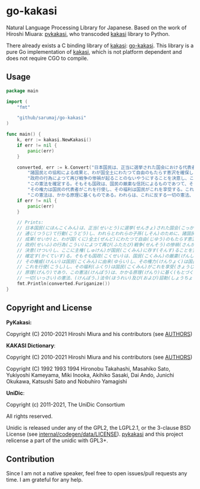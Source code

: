# go-kakasi

Natural Language Processing Library for Japanese.
Based on the work of Hiroshi Miuara: [pykakasi](https://codeberg.org/miurahr/pykakasi), who transcoded [kakasi](http://kakasi.namazu.org/index.html.en) library to Python.

There already exists a C binding library of [kakasi](http://kakasi.namazu.org/index.html.en): [go-kakasi](https://github.com/ysugimoto/go-kakasi).
This library is a pure Go implementation of [kakasi](http://kakasi.namazu.org/index.html.en), which is not platform dependent and does not require CGO to compile.

## Usage

```Go
package main

import (
    "fmt"

    "github/sarumaj/go-kakasi"
)

func main() {
    k, err := kakasi.NewKakasi()
    if err != nil {
        panic(err)
    }

    converted, err := k.Convert("日本国民は、正当に選挙された国会における代表者を通じて行動し、われらとわれらの子孫のために、" +
        "諸国民との協和による成果と、わが国全土にわたつて自由のもたらす恵沢を確保し、" +
        "政府の行為によつて再び戦争の惨禍が起ることのないやうにすることを決意し、ここに主権が国民に存することを宣言し、" +
        "この憲法を確定する。そもそも国政は、国民の厳粛な信託によるものであつて、その権威は国民に由来し、" +
        "その権力は国民の代表者がこれを行使し、その福利は国民がこれを享受する。これは人類普遍の原理であり、" +
        "この憲法は、かかる原理に基くものである。われらは、これに反する一切の憲法、法令及び詔勅を排除する。")
    if err != nil {
        panic(err)
    }

    // Prints:
    // 日本国民(にほんこくみん)は、正当(せいとう)に選挙(せんきょ)された国会(こっかい)における代表者(だいひょうしゃ)を
    // 通じ(つうじ)て行動(こうどう)し、われらとわれらの子孫(しそん)のために、諸国民(しょこくみん)との協和(きょうわ)による
    // 成果(せいか)と、わが国(くに)全土(ぜんど)にわたつて自由(じゆう)のもたらす恵沢(けいたく)を確保(かくほ)し、
    // 政府(せいふ)の行為(こうい)によつて再び(ふたたび)戦争(せんそう)の惨禍(さんか)が起る(おこる)ことのないやうにすることを
    // 決意(けつい)し、ここに主権(しゅけん)が国民(こくみん)に存す(そんす)ることを宣言(せんげん)し、この憲法(けんぽう)を
    // 確定す(かくていす)る。そもそも国政(こくせい)は、国民(こくみん)の厳粛(げんしゅく)な信託(しんたく)によるものであつて、
    // その権威(けんい)は国民(こくみん)に由来(ゆらい)し、その権力(けんりょく)は国民(こくみん)の代表者(だいひょうしゃ)が
    // これを行使(こうし)し、その福利(ふくり)は国民(こくみん)がこれを享受(きょうじゅ)する。これは人類普遍(じんるいふへん)の
    // 原理(げんり)であり、この憲法(けんぽう)は、かかる原理(げんり)に基く(もとづく)ものである。われらは、これに反す(はんす)る
    // 一切(いっさい)の憲法、(けんぽう、)法令(ほうれい)及び(および)詔勅(しょうちょく)を排除(はいじょ)する。
    fmt.Println(converted.Furiganize())
}
```

## Copyright and License

**PyKakasi:**

Copyright (C) 2010-2021 Hiroshi Miura and his contributors (see [AUTHORS](https://codeberg.org/miurahr/pykakasi/src/branch/master/AUTHORS))

**KAKASI Dictionary**:

Copyright (C) 2010-2021 Hiroshi Miura and his contributors (see [AUTHORS](https://codeberg.org/miurahr/pykakasi/src/branch/master/AUTHORS))

Copyright (C) 1992 1993 1994 Hironobu Takahashi, Masahiko Sato, Yukiyoshi Kameyama, Miki Inooka, Akihiko Sasaki, Dai Ando, Junichi Okukawa, Katsushi Sato and Nobuhiro Yamagishi

**UniDic**:

Copyright (c) 2011-2021, The UniDic Consortium

All rights reserved.

Unidic is released under any of the GPL2, the LGPL2.1, or the 3-clause BSD License (see [internal/codegen/data/LICENSE](internal/codegen/data/LICENSE)). [pykakasi](https://codeberg.org/miurahr/pykakasi) and this project relicense a part of the unidic with GPL3+.

## Contribution

Since I am not a native speaker, feel free to open issues/pull requests any time. I am grateful for any help.
